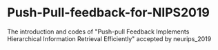 # Push-Pull-feedback-for-NIPS2019
The introduction and codes of "Push-pull Feedback Implements Hierarchical Information Retrieval Efficiently" accepted by neurips_2019  
